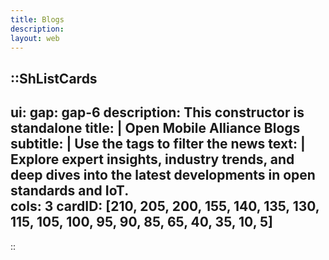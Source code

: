 ```yaml
---
title: Blogs
description:
layout: web
---
```


::ShListCards
---
ui:
    gap: gap-6
description: This constructor is standalone
title: |
    Open Mobile Alliance Blogs 
subtitle: |
    Use the tags to filter the news
text: |
    Explore **expert insights, industry trends,** and deep dives into the latest developments in **open standards and IoT**.   
cols: 3
cardID: [210, 205, 200, 155, 140, 135, 130, 115, 105, 100, 95, 90, 85, 65, 40, 35, 10, 5]
---
::